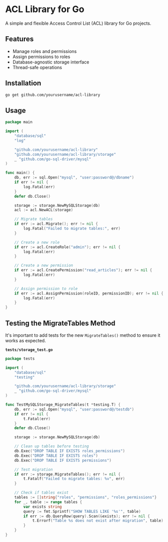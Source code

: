 # ACL Library for Go

A simple and flexible Access Control List (ACL) library for Go projects.

## Features

- Manage roles and permissions
- Assign permissions to roles
- Database-agnostic storage interface
- Thread-safe operations

## Installation

```bash
go get github.com/yourusername/acl-library
```

## Usage

```go
package main

import (
	"database/sql"
	"log"

	"github.com/yourusername/acl-library"
	"github.com/yourusername/acl-library/storage"
	_ "github.com/go-sql-driver/mysql"
)

func main() {
	db, err := sql.Open("mysql", "user:password@/dbname")
	if err != nil {
		log.Fatal(err)
	}
	defer db.Close()

	storage := storage.NewMySQLStorage(db)
	acl := acl.NewACL(storage)

	// Migrate tables
	if err := acl.Migrate(); err != nil {
		log.Fatal("Failed to migrate tables:", err)
	}

	// Create a new role
	if err := acl.CreateRole("admin"); err != nil {
		log.Fatal(err)
	}

	// Create a new permission
	if err := acl.CreatePermission("read_articles"); err != nil {
		log.Fatal(err)
	}

	// Assign permission to role
	if err := acl.AssignPermission(roleID, permissionID); err != nil {
		log.Fatal(err)
	}
}
```

## **Testing the MigrateTables Method**

It's important to add tests for the new `MigrateTables()` method to ensure it works as expected.

**`tests/storage_test.go`**

```go
package tests

import (
    "database/sql"
    "testing"

    "github.com/yourusername/acl-library/storage"
    _ "github.com/go-sql-driver/mysql"
)

func TestMySQLStorage_MigrateTables(t *testing.T) {
    db, err := sql.Open("mysql", "user:password@/testdb")
    if err != nil {
        t.Fatal(err)
    }
    defer db.Close()

    storage := storage.NewMySQLStorage(db)

    // Clean up tables before testing
    db.Exec("DROP TABLE IF EXISTS roles_permissions")
    db.Exec("DROP TABLE IF EXISTS roles")
    db.Exec("DROP TABLE IF EXISTS permissions")

    // Test migration
    if err := storage.MigrateTables(); err != nil {
        t.Fatalf("Failed to migrate tables: %v", err)
    }

    // Check if tables exist
    tables := []string{"roles", "permissions", "roles_permissions"}
    for _, table := range tables {
        var exists string
        query := fmt.Sprintf("SHOW TABLES LIKE '%s'", table)
        if err := db.QueryRow(query).Scan(&exists); err != nil {
            t.Errorf("Table %s does not exist after migration", table)
        }
    }
}
```